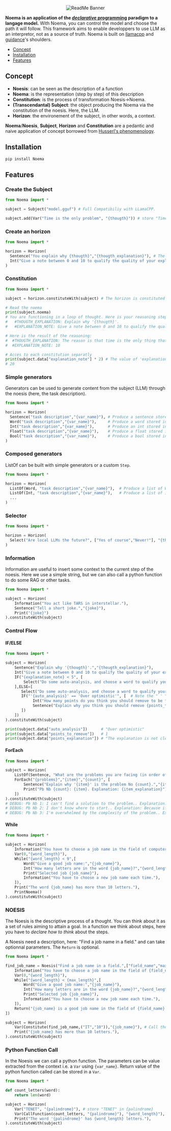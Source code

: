 <p align="center">
  <img src="logoNoema.jpg" alt="ReadMe Banner"/>
</p>

**Noema is an application of the [*declarative* programming](https://en.wikipedia.org/wiki/Declarative_programming) paradigm to a langage model.** With Noema, you can control the model and choose the path it will follow. This framework aims to enable developpers to use LLM as an interpretor, not as a source of truth. Noema is built on [llamacpp](https://github.com/ggerganov/llama.cpp) and [guidance](https://github.com/guidance-ai/guidance)'s shoulders.

- [Concept](#Concept)
- [Installation](#installation)
- [Features](#features)


## Concept

- **Noesis**: can be seen as the description of a function
- **Noema**: is the representation (step by step) of this description
- **Constitution**: is the process of transformation Noesis->Noema.
- **(Transcendantal) Subject**: the object producing the Noema via the constitution of the noesis. Here, the LLM.
- **Horizon**: the environement of the subject, in other words, a context.

**Noema**/**Noesis**, **Subject**, **Horizon** and **Constitution** are a pedantic and naive application of concept borrowed from [Husserl's phenomenology](https://en.wikipedia.org/wiki/Edmund_Husserl).

## Installation

```bash
pip install Noema
```

## Features

### Create the Subject

```python
from Noema import *

subject = Subject("model.gguf") # Full Compatibiliy with LLamaCPP.

subject.add(Var("Time is the only problem", "{thougth}")) # store "Time is the only problem" in {thougth}
```

### Create an horizon

```python
from Noema import *

horizon = Horizon(
  Sentence("You explain why {thougth}","{thougth_explanation}"), # The sentence produced is stored in {thougth_explanation}
  Int("Give a note between 0 and 10 to qualify the quality of your explanation.","{explanation_note}"), # The model produce an python integer that is stored in {explanation_note}
)
```

### Constitution

```python
from Noema import *

subject = horizon.constituteWith(subject) # The horizon is constituted by the LLM

# Read the noema
print(subject.noema)
# You are functioning in a loop of thought. Here is your reasoning step by step:
#   #THOUGTH_EXPLANATION: Explain why '{thougth}'.
#   #EXPLANATION_NOTE: Give a note between 0 and 10 to qualify the quality of your explanation.

# Here is the result of the reasoning:
#  #THOUGTH_EXPLANATION: The reason is that time is the only thing that is constant and cannot be changed.
#  #EXPLANATION_NOTE: 10

# Acces to each constitution separatly
print(subject.data["explanation_note"] * 2) # The value of 'explanation_note' is an int.
# 20
```

### Simple generators

Generators can be used to generate content from the subject (LLM) through the noesis (here, the task description).

```python
from Noema import *

horizon = Horizon(
  Sentence("task description","{var_name}"), # Produce a sentence stored in {var_name}
  Word("task description","{var_name}"),     # Produce a word stored in {var_name}
  Int("task description","{var_name}"),      # Produce an int stored in {var_name}
  Float("task description","{var_name}"),    # Produce a float stored in {var_name}
  Bool("task description","{var_name}"),     # Produce a bool stored in {var_name}
)
```

### Composed generators

ListOf can be built with simple generators or a custom `Step`.

```python
from Noema import *

horizon = Horizon(
  ListOf(Word, "task description","{var_name}"),  # Produce a list of Word stored in {var_name}
  ListOf(Int, "task description","{var_name}"),   # Produce a list of int stored in {var_name}
  ...
)
```

### Selector

```python
from Noema import *

horizon = Horizon(
  Select("Are local LLMs the future?", ["Yes of course","Never!"], "{this_is_the_future}"), # The model can only choose between "Yes of course" and "Never!". 
)
```

### Information

Information are useful to insert some context to the current step of the noesis.
Here we use a simple string, but we can also call a python function to do some RAG or other tasks.

```python
from Noema import *

subject = Horizon(
    Information("You act like TARS in interstellar."),
    Sentence("Tell a short joke.","{joke}"),
    Print("{joke}")
).constituteWith(subject)
```

### Control Flow

#### IF/ELSE

```python
from Noema import *

subject = Horizon(
    Sentence("Explain why '{thougth}'.","{thougth_explanation}"), 
    Int("Give a note between 0 and 10 to qualify the quality of your explanation.","{explanation_note}"), 
    IF("{explanation_note} < 5", [
        Select("Do some auto-analysis, and choose a word to qualify your note", ["Fair","Over optimistic","Neutral"], "{auto_analysis}"),
    ],ELSE=[
       Select("Do some auto-analysis, and choose a word to qualify your note", ["Over optimistic","Neutral"], "{auto_analysis}"),
       IF("'{auto_analysis}' == 'Over optimistic'", [  # Note the " ' " around {auto_analysis}
            Int("How many points do you think you should remove to be fair?","{points_to_remove}"),
            Sentence("Explain why you think you should remove {points_to_remove} points.","{points_explanation}"),
       ])
    ])
).constituteWith(subject)

print(subject.data["auto_analysis"])      # "Over optimistic"
print(subject.data["points_to_remove"])   # 1
print(subject.data["points_explanation"]) # "The explanation is not clear enough, and the note is too high."
```

#### ForEach
```python
from Noema import *

subject = Horizon(
    ListOf(Sentence, "What are the problems you are facing (in order of difficulty)?","{problems}"), # The model produce a list of sentence that is stored in {problems}
    ForEach("{problems}","{item}","{count}", [
        Sentence("Explain why '{item}' is the problem No {count}.","{item_explanation}"), 
        Print("Pb Nb {count}: {item}. Explanation: {item_explanation}") # Print doesn't interfere with the Noema 
    ])
).constituteWith(subject)
# DEBUG: Pb Nb 1: I can't find a solution to the problem.. Explanation: Because if you can't find a solution, you can't make progress.
# DEBUG: Pb Nb 2: I don't know where to start.. Explanation: Because if you don't know where to start, you can't make any progress either.
# DEBUG: Pb Nb 3: I'm overwhelmed by the complexity of the problem.. Explanation: Because if you're overwhelmed, you can't focus on finding a solution or even knowing where to start.
```

#### While
```python
from Noema import *

subject = Horizon(
    Information("You have to choose a job name in the field of computer science."),
    Var(0,"{word_length}"),
    While("{word_length} < 9",[
        Word("Give a good job name:","{job_name}"),
        Int("How many letters are in the word {job_name}?","{word_length}"),
        Print("Selected job {job_name}"),
        Information("You have to choose a new job name each time."),
    ]),
    Print("The word {job_name} has more than 10 letters."),
    PrintNoema()
).constituteWith(subject)
```


### NOESIS

The Noesis is the descriptive process of a thought.
You can think about it as a set of rules aiming to attain a goal.
In a function we think about steps, here you have to *declare how to think* about the steps.

A Noesis need a description, here: "Find a job name in a field." and can take optionnal parameters. 
The `Return` is optional.

```python
from Noema import *

find_job_name = Noesis("Find a job name in a field.",["field_name","max_length"],[
    Information("You have to choose a job name in the field of {field_name}."),
    Var(0,"{word_length}"),
    While("{word_length} < {max_length}",[
        Word("Give a good job name:","{job_name}"),
        Int("How many letters are in the word {job_name}?","{word_length}"),
        Print("Selected job {job_name}"),
        Information("You have to choose a new job name each time."),
    ]),
    Return("{job_name} is a good job name in the field of {field_name}.") #Return value
])

subject = Horizon(
    Var(Constitute(find_job_name,("IT","10")),"{job_name}"), # Call the noesis "find_job_name" with the arguments "IT" and 10 and store the result in {job_name}
    Print("{job_name} has more than 10 letters."),
).constituteWith(subject)
```


### Python Function Call

In the Noesis we can call a python function. 
The parameters can be value extracted from the context i.e. a `Var` using `{var_name}`.
Return value of the python function called can be stored in a `Var`.

```python
from Noema import *

def count_letters(word):
    return len(word)

subject = Horizon(
    Var("TENET", "{palindrome}"), # store "TENET" in {palindrome}
    Var(CallFunction(count_letters, "{palindrome}"), "{word_length}"), # store the result of the function count_letters in {word_length}
    Print("The word '{palindrome}' has {word_length} letters."),
).constituteWith(subject)
```
